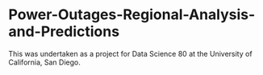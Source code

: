 # Power-Outages-Regional-Analysis-and-Predictions
This was undertaken as a project for Data Science 80 at the University of California, San Diego. 
